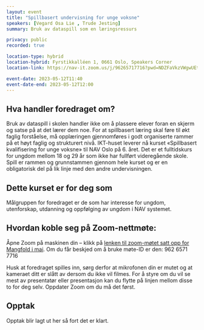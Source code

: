 ```yaml
---
layout: event
title: "Spillbasert undervisning for unge voksne"
speakers: [Vegard Osa Lie , Trude Jesting]
summary: Bruk av dataspill som en læringsressurs

privacy: public
recorded: true

location-type: hybrid
location-hybrid: Fyrstikkalléen 1, 0661 Oslo, Speakers Corner
location-link: https://nav-it.zoom.us/j/96265717716?pwd=NDZFaVkzVWgwUEtDNGR0djNJMXB6UT09

event-date: 2023-05-12T11:40
event-date-end: 2023-05-12T12:00
---
```

## Hva handler foredraget om?
Bruk av dataspill i skolen handler ikke om å plassere elever foran en skjerm og satse på at det lærer dem noe. For at spillbasert læring skal føre til økt faglig forståelse, må opplæringen gjennomføres i godt organiserte rammer på et høyt faglig og strukturert nivå.  IKT-huset leverer nå kurset «Spillbasert kvalifisering for unge voksne» til NAV Oslo på 6. året. Det er et fulltidskurs for ungdom mellom 18 og 29 år som ikke har fullført videregående skole. Spill er rammen og grunnstammen gjennom hele kurset og er en obligatorisk del på lik linje med den andre undervisningen.

## Dette kurset er for deg som
Målgruppen for foredraget er de som har interesse for ungdom, utenforskap, utdanning og oppfølging av ungdom i NAV systemet.

## Hvordan koble seg på Zoom-nettmøte:
Åpne Zoom på maskinen din – klikk på [lenken til zoom-møtet satt opp for Mangfold i mai](https://nav-it.zoom.us/j/96265717716?pwd=NDZFaVkzVWgwUEtDNGR0djNJMXB6UT09). Om du får beskjed om å bruke møte-ID er den: 962 6571 7716

Husk at foredraget spilles inn, sørg derfor at mikrofonen din er mutet og at kameraet ditt er slått av dersom du ikke vil filmes. 
For å styre om du vil se mest av presentatør eller presentasjon kan du flytte på linjen mellom disse to for deg selv.
Oppdater Zoom om du må det først.

## Opptak
Opptak blir lagt ut her så fort det er klart.
